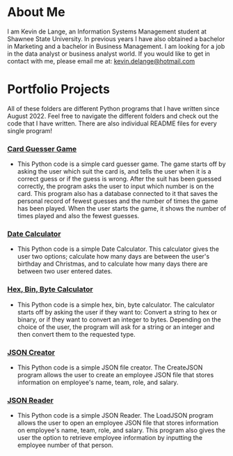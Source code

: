 # About Me
I am Kevin de Lange, an Information Systems Management student at Shawnee State University. In previous years I have also obtained a bachelor in Marketing and a bachelor in Business Management. I am looking for a job in the data analyst or business analyst world. If you would like to get in contact with me, please email me at: kevin.delange@hotmail.com

# Portfolio Projects

All of these folders are different Python programs that I have written since August 2022. 
Feel free to navigate the different folders and check out the code that I have written. There are also individual README files for every single program!
### <ins> Card Guesser Game </ins>
- This Python code is a simple card guesser game. The game starts off by asking the user which suit the card is, and tells the user when it is a correct guess or if the guess is wrong. After the suit has been guessed correctly, the program asks the user to input which number is on the card. This program also has a database connected to it that saves the personal record of fewest guesses and the number of times the game has been played. When the user starts the game, it shows the number of times played and also the fewest guesses.
### <ins> Date Calculator </ins>
- This Python code is a simple Date Calculator. This calculator gives the user two options; calculate how many days are between the user's birthday and Christmas, and to calculate how many days there are between two user entered dates.
### <ins> Hex, Bin, Byte Calculator </ins>
- This Python code is a simple hex, bin, byte calculator. The calculator starts off by asking the user if they want to: Convert a string to hex or binary, or if they want to convert an integer to bytes. Depending on the choice of the user, the program will ask for a string or an integer and then convert them to the requested type.
### <ins> JSON Creator </ins>
- This Python code is a simple JSON file creator. The CreateJSON program allows the user to create an employee JSON file that stores information on employee's name, team, role, and salary.
### <ins> JSON Reader </ins>
- This Python code is a simple JSON Reader. The LoadJSON program allows the user to open an employee JSON file that stores information on employee's name, team, role, and salary. This program also gives the user the option to retrieve employee information by inputting the employee number of that person.
